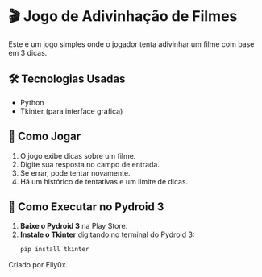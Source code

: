 # 🎬 Jogo de Adivinhação de Filmes  

Este é um jogo simples onde o jogador tenta adivinhar um filme com base em 3 dicas.  

## 🛠 Tecnologias Usadas  
- Python  
- Tkinter (para interface gráfica)  

## 📌 Como Jogar  
1. O jogo exibe dicas sobre um filme.  
2. Digite sua resposta no campo de entrada.  
3. Se errar, pode tentar novamente.  
4. Há um histórico de tentativas e um limite de dicas.  

## 🚀 Como Executar no Pydroid 3  
1. **Baixe o Pydroid 3** na Play Store.  
2. **Instale o Tkinter** digitando no terminal do Pydroid 3:  
   ```sh
   pip install tkinter

Criado por Elly0x.
